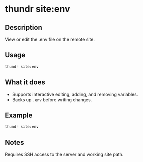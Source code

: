 # thundr site:env

## Description

View or edit the .env file on the remote site.

## Usage

```bash
thundr site:env
```

## What it does

- Supports interactive editing, adding, and removing variables.
- Backs up `.env` before writing changes.

## Example

```bash
thundr site:env
```

## Notes

Requires SSH access to the server and working site path.
